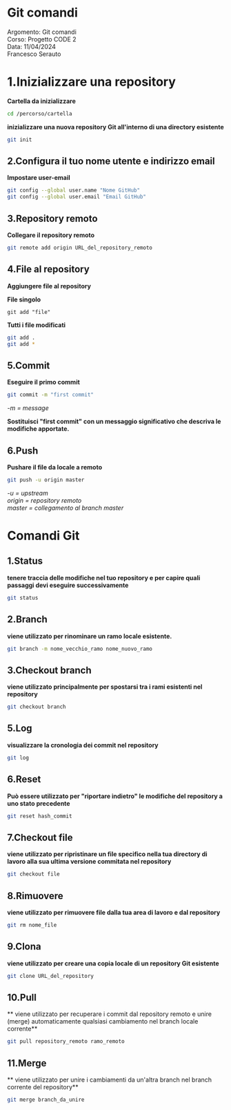 # Git comandi 
Argomento: Git comandi  
Corso: Progetto CODE 2   
Data: 11/04/2024  
Francesco Serauto  

# 1.Inizializzare una repository 

**Cartella da inizializzare**
``` bash
cd /percorso/cartella
   ```
   **inizializzare una nuova repository Git all'interno di una directory esistente**
   ``` bash
git init
   ```

## 2.Configura il tuo nome utente e indirizzo email

**Impostare user-email**
   ``` bash
   git config --global user.name "Nome GitHub"
   git config --global user.email "Email GitHub"
   ```
## 3.Repository remoto

**Collegare il repository remoto**

 ``` bash
git remote add origin URL_del_repository_remoto
   ```  

## 4.File al repository  

**Aggiungere file al repository**  

**File singolo**  
 ```   
git add "file"  
   ```  

**Tutti i file modificati**  

``` bash  
git add .  
git add * 
   ```  

## 5.Commit
**Eseguire il primo commit**

 ``` bash
git commit -m "first commit"


   ```
   *-m = message*  

   **Sostituisci "first commit" con un messaggio significativo che descriva le modifiche apportate.**  
  
## 6.Push
**Pushare il file da locale a remoto**

 ``` bash
git push -u origin master

   ```
   *-u = upstream*  
   *origin = repository remoto*  
   *master = collegamento al branch master*  

# Comandi Git

## 1.Status
**tenere traccia delle modifiche nel tuo repository e per capire quali passaggi devi eseguire successivamente**
 ``` bash
git status
   ```

## 2.Branch
**viene utilizzato per rinominare un ramo locale esistente.**
 ``` bash
git branch -m nome_vecchio_ramo nome_nuovo_ramo
   ```
 ## 3.Checkout branch
**viene utilizzato principalmente per spostarsi tra i rami esistenti nel repository**
 ``` bash
git checkout branch
   ```
   ## 5.Log
**visualizzare la cronologia dei commit nel repository**
 ``` bash
git log
   ```

   ## 6.Reset
**Può essere utilizzato per "riportare indietro" le modifiche del repository a uno stato precedente**
 ``` bash
git reset hash_commit
   ```

## 7.Checkout file
**viene utilizzato per ripristinare un file specifico nella tua directory di lavoro alla sua ultima versione commitata nel repository**
 ``` bash
git checkout file
   ```
 ## 8.Rimuovere
**viene utilizzato per rimuovere file dalla tua area di lavoro e dal repository**
 ``` bash
git rm nome_file
   ```

## 9.Clona
**viene utilizzato per creare una copia locale di un repository Git esistente**
 ``` bash
git clone URL_del_repository
   ```

 ## 10.Pull
** viene utilizzato per recuperare i commit dal repository remoto e unire (merge) automaticamente qualsiasi cambiamento nel branch locale corrente**
 ``` bash
git pull repository_remoto ramo_remoto
   ```
 ## 11.Merge
** viene utilizzato per unire i cambiamenti da un'altra branch nel branch corrente del repository**
 ``` bash
git merge branch_da_unire
   ```
